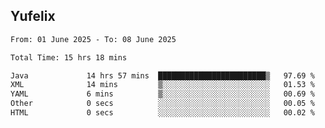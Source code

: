 ## Yufelix

<!--START_SECTION:waka-->

```txt
From: 01 June 2025 - To: 08 June 2025

Total Time: 15 hrs 18 mins

Java             14 hrs 57 mins  ████████████████████████▒   97.69 %
XML              14 mins         ▒░░░░░░░░░░░░░░░░░░░░░░░░   01.53 %
YAML             6 mins          ▒░░░░░░░░░░░░░░░░░░░░░░░░   00.69 %
Other            0 secs          ░░░░░░░░░░░░░░░░░░░░░░░░░   00.05 %
HTML             0 secs          ░░░░░░░░░░░░░░░░░░░░░░░░░   00.02 %
```

<!--END_SECTION:waka-->


